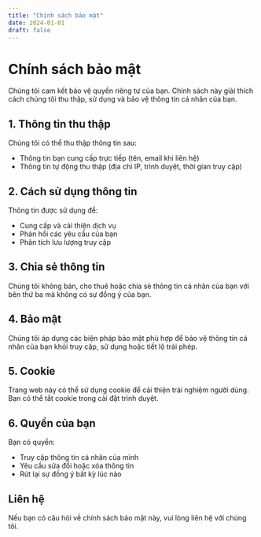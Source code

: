 ```yaml
---
title: "Chính sách bảo mật"
date: 2024-01-01
draft: false
---
```


# Chính sách bảo mật

Chúng tôi cam kết bảo vệ quyền riêng tư của bạn. Chính sách này giải thích cách chúng tôi thu thập, sử dụng và bảo vệ thông tin cá nhân của bạn.

## 1. Thông tin thu thập

Chúng tôi có thể thu thập thông tin sau:

- Thông tin bạn cung cấp trực tiếp (tên, email khi liên hệ)
- Thông tin tự động thu thập (địa chỉ IP, trình duyệt, thời gian truy cập)

## 2. Cách sử dụng thông tin

Thông tin được sử dụng để:

- Cung cấp và cải thiện dịch vụ
- Phản hồi các yêu cầu của bạn
- Phân tích lưu lượng truy cập

## 3. Chia sẻ thông tin

Chúng tôi không bán, cho thuê hoặc chia sẻ thông tin cá nhân của bạn với bên thứ ba mà không có sự đồng ý của bạn.

## 4. Bảo mật

Chúng tôi áp dụng các biện pháp bảo mật phù hợp để bảo vệ thông tin cá nhân của bạn khỏi truy cập, sử dụng hoặc tiết lộ trái phép.

## 5. Cookie

Trang web này có thể sử dụng cookie để cải thiện trải nghiệm người dùng. Bạn có thể tắt cookie trong cài đặt trình duyệt.

## 6. Quyền của bạn

Bạn có quyền:

- Truy cập thông tin cá nhân của mình
- Yêu cầu sửa đổi hoặc xóa thông tin
- Rút lại sự đồng ý bất kỳ lúc nào

## Liên hệ

Nếu bạn có câu hỏi về chính sách bảo mật này, vui lòng liên hệ với chúng tôi.
